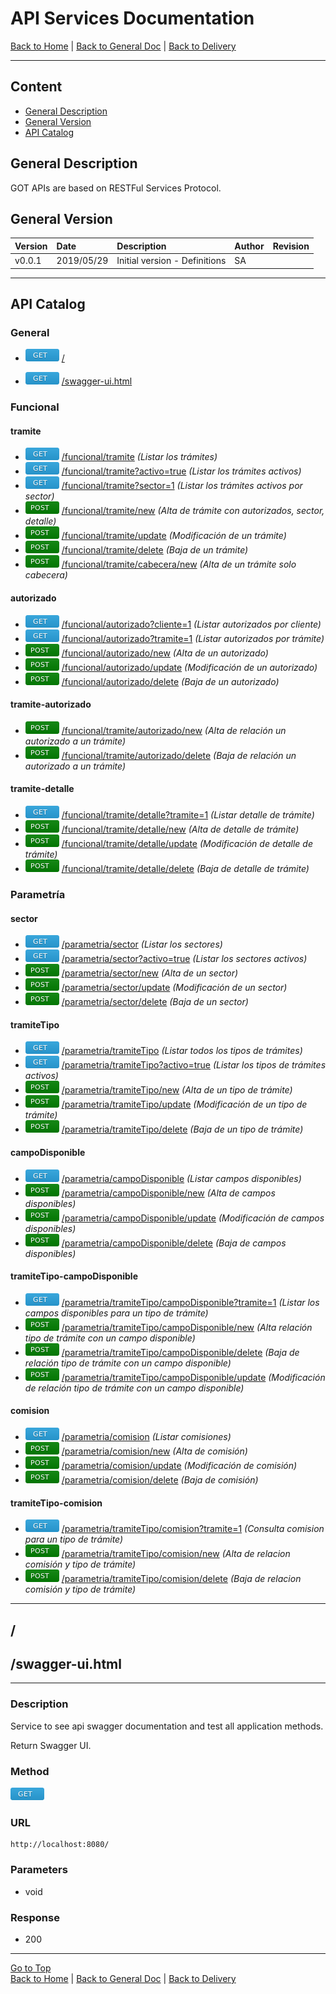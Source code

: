# API Services Documentation 

[Back to Home](/README.md) | [Back to General Doc](/docs/readme.md) | [Back to Delivery](/docs/markdown/delivery.md)

---
## Content

- [General Description](#markdown-header-general-description)
- [General Version](#markdown-header-general-version)
- [API Catalog](#markdown-header-api-catalog)

## General Description
GOT APIs are based on RESTFul Services Protocol.

## General Version
| Version  |    Date    | Description                    |  Author     |   Revision   |
|----------|:-----------|:-------------------------------|:------------|--------------|
| v0.0.1   | 2019/05/29 | Initial version - Definitions  |    SA       |              |

--- 
## API Catalog

### General
* ![get](../images/method-get.png "get")  [/](#markdown-header-api-/)

* ![get](../images/method-get.png "get")  [/swagger-ui.html](#markdown-header-api-/swagger-ui.html)

### Funcional
#### tramite
* ![get](../images/method-get.png "get")    [/funcional/tramite](/docs/markdown/api/accion-api.md) *(Listar los trámites)*
* ![get](../images/method-get.png "get")    [/funcional/tramite?activo=true](/docs/markdown/api/accion-api.md) *(Listar los trámites activos)*
* ![get](../images/method-get.png "get")    [/funcional/tramite?sector=1](/docs/markdown/api/accion-api.md)  *(Listar los trámites activos por sector)*
* ![post](../images/method-post.png "post") [/funcional/tramite/new](/docs/markdown/api/accion-api.md)  *(Alta de trámite con autorizados, sector, detalle)*
* ![post](../images/method-post.png "post") [/funcional/tramite/update](/docs/markdown/api/accion-api.md) *(Modificación de un trámite)*
* ![post](../images/method-post.png "post") [/funcional/tramite/delete](/docs/markdown/api/accion-api.md) *(Baja de un trámite)*
* ![post](../images/method-post.png "post") [/funcional/tramite/cabecera/new](/docs/markdown/api/accion-api.md) *(Alta de un trámite solo cabecera)*
#### autorizado
* ![get](../images/method-get.png "get")    [/funcional/autorizado?cliente=1](/docs/markdown/api/accion-api.md)  *(Listar autorizados por cliente)* 
* ![get](../images/method-get.png "get")    [/funcional/autorizado?tramite=1](/docs/markdown/api/accion-api.md)  *(Listar autorizados por trámite)* 
* ![post](../images/method-post.png "post") [/funcional/autorizado/new](/docs/markdown/api/accion-api.md)  *(Alta de un autorizado)*
* ![post](../images/method-post.png "post") [/funcional/autorizado/update](/docs/markdown/api/accion-api.md)  *(Modificación de un autorizado)*
* ![post](../images/method-post.png "post") [/funcional/autorizado/delete](/docs/markdown/api/accion-api.md)  *(Baja de un autorizado)*
#### tramite-autorizado
* ![post](../images/method-post.png "post") [/funcional/tramite/autorizado/new](/docs/markdown/api/accion-api.md)  *(Alta de relación un autorizado a un trámite)*
* ![post](../images/method-post.png "post") [/funcional/tramite/autorizado/delete](/docs/markdown/api/accion-api.md)  *(Baja de relación un autorizado a un trámite)*
#### tramite-detalle
* ![get](../images/method-get.png "get")    [/funcional/tramite/detalle?tramite=1](/docs/markdown/api/accion-api.md)  *(Listar detalle de trámite)*
* ![post](../images/method-post.png "post") [/funcional/tramite/detalle/new](/docs/markdown/api/accion-api.md)  *(Alta de detalle de trámite)*
* ![post](../images/method-post.png "post") [/funcional/tramite/detalle/update](/docs/markdown/api/accion-api.md)  *(Modificación de detalle de trámite)*
* ![post](../images/method-post.png "post") [/funcional/tramite/detalle/delete](/docs/markdown/api/accion-api.md)  *(Baja de detalle de trámite)*

### Parametría
#### sector
* ![get](../images/method-get.png "get")    [/parametria/sector](/docs/markdown/api/accion-api.md)  *(Listar los sectores)*
* ![get](../images/method-get.png "get")    [/parametria/sector?activo=true](/docs/markdown/api/accion-api.md)  *(Listar los sectores activos)*
* ![post](../images/method-post.png "post") [/parametria/sector/new](/docs/markdown/api/accion-api.md)  *(Alta de un sector)*
* ![post](../images/method-post.png "post") [/parametria/sector/update](/docs/markdown/api/accion-api.md)  *(Modificación de un sector)*
* ![post](../images/method-post.png "post") [/parametria/sector/delete](/docs/markdown/api/accion-api.md)  *(Baja de un sector)*
#### tramiteTipo
* ![get](../images/method-get.png "get")    [/parametria/tramiteTipo](/docs/markdown/api/accion-api.md)  *(Listar todos los tipos de trámites)*
* ![get](../images/method-get.png "get")    [/parametria/tramiteTipo?activo=true](/docs/markdown/api/accion-api.md)  *(Listar los tipos de trámites activos)*
* ![post](../images/method-post.png "post") [/parametria/tramiteTipo/new](/docs/markdown/api/accion-api.md)  *(Alta de un tipo de trámite)*
* ![post](../images/method-post.png "post") [/parametria/tramiteTipo/update](/docs/markdown/api/accion-api.md)  *(Modificación de un tipo de trámite)*
* ![post](../images/method-post.png "post") [/parametria/tramiteTipo/delete](/docs/markdown/api/accion-api.md)  *(Baja de un tipo de trámite)*
#### campoDisponible
* ![get](../images/method-get.png "get")    [/parametria/campoDisponible](/docs/markdown/api/accion-api.md)  *(Listar campos disponibles)*
* ![post](../images/method-post.png "post") [/parametria/campoDisponible/new](/docs/markdown/api/accion-api.md)  *(Alta de campos disponibles)*
* ![post](../images/method-post.png "post") [/parametria/campoDisponible/update](/docs/markdown/api/accion-api.md)  *(Modificación de campos disponibles)*
* ![post](../images/method-post.png "post") [/parametria/campoDisponible/delete](/docs/markdown/api/accion-api.md)  *(Baja de campos disponibles)*
#### tramiteTipo-campoDisponible
* ![get](../images/method-get.png "get")    [/parametria/tramiteTipo/campoDisponible?tramite=1](/docs/markdown/api/accion-api.md)  *(Listar los campos disponibles para un tipo de trámite)*
* ![post](../images/method-post.png "post") [/parametria/tramiteTipo/campoDisponible/new](/docs/markdown/api/accion-api.md)  *(Alta relación tipo de trámite con un campo disponible)*
* ![post](../images/method-post.png "post") [/parametria/tramiteTipo/campoDisponible/delete](/docs/markdown/api/accion-api.md)  *(Baja de relación tipo de trámite con un campo disponible)*
* ![post](../images/method-post.png "post") [/parametria/tramiteTipo/campoDisponible/update](/docs/markdown/api/accion-api.md)  *(Modificación de relación tipo de trámite con un campo disponible)*
#### comision
* ![get](../images/method-get.png "get")    [/parametria/comision](/docs/markdown/api/accion-api.md)  *(Listar comisiones)*
* ![post](../images/method-post.png "post") [/parametria/comision/new](/docs/markdown/api/accion-api.md)  *(Alta de comisión)*
* ![post](../images/method-post.png "post") [/parametria/comision/update](/docs/markdown/api/accion-api.md)  *(Modificación de comisión)*
* ![post](../images/method-post.png "post") [/parametria/comision/delete](/docs/markdown/api/accion-api.md)  *(Baja de comisión)*
#### tramiteTipo-comision
* ![get](../images/method-get.png "get")    [/parametria/tramiteTipo/comision?tramite=1](/docs/markdown/api/accion-api.md)  *(Consulta comision para un tipo de trámite)*
* ![post](../images/method-post.png "post") [/parametria/tramiteTipo/comision/new](/docs/markdown/api/accion-api.md)  *(Alta de relacion comisión y tipo de trámite)*
* ![post](../images/method-post.png "post") [/parametria/tramiteTipo/comision/delete](/docs/markdown/api/accion-api.md)  *(Baja de relacion comisión y tipo de trámite)*

---
## /
## /swagger-ui.html
---
### Description
Service to see api swagger documentation and test all application methods.
 
Return Swagger UI.

### Method
![get](../images/method-get.png "get")
### URL
    http://localhost:8080/
### Parameters
- void

### Response
- 200 
         
---
[Go to Top](#markdown-header-api-services-documentation-pagossucursal)  
[Back to Home](/README.md) | [Back to General Doc](/docs/readme.md) | [Back to Delivery](/docs/markdown/delivery.md)